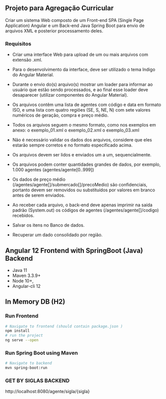 ## Projeto para Agregação Curricular
Criar um sistema Web composto de um Front-end SPA (Single Page Application) Angular e um Back-end Java Spring Boot para envio de arquivos XML e posterior processamento deles.

### Requisitos
-	Criar uma interface Web para upload de um ou mais arquivos com extensão .xml.

-	Para o desenvolvimento da interface, deve ser utilizado o tema Indigo do Angular Material.
-	Durante o envio do(s) arquivo(s) mostrar um loader para informar ao usuário que estão sendo processados, e ao final esse loader deve desaparecer (utilizar componentes do Angular Material).
-	Os arquivos contêm uma lista de agentes com código e data em formato ISO, e uma lista com quatro regiões (SE, S, NE, N) com sete valores numéricos de geração, compra e preço médio.
-	Todos os arquivos seguem o mesmo formato, como nos exemplos em anexo:
  o	exemplo_01.xml
  o	exemplo_02.xml
  o	exemplo_03.xml
  
-	Não é necessário validar os dados dos arquivos, considere que eles estarão sempre corretos e no formato especificado acima.
-	Os arquivos devem ser lidos e enviados um a um, sequencialmente.
-	Os arquivos podem conter quantidades grandes de dados, por exemplo, 1.000 agentes (agentes/agente[0..999])
-	Os dados de preço médio (/agentes/agente[]/submercado[]/precoMedio) são confidenciais, portanto devem ser removidos ou substituídos por valores em branco antes de serem enviados.
-	Ao receber cada arquivo, o back-end deve apenas imprimir na saída padrão (System.out) os códigos de agentes (/agentes/agente[]/codigo) recebidos.
-	Salvar os itens no Banco de dados.
- Recuperar um dado consolidado por região.

## Angular 12 Frontend with SpringBoot (Java) Backend
- Java 11
- Maven 3.3.9+
- Node 10+,  
- Angular-cli 12

## In Memory DB (H2)

### Run Frontend
```bash
# Navigate to frontend (should contain package.json )
npm install
# run the project
ng serve --open
```

### Run Spring Boot using Maven
```bash
# Navigate to backend
mvn spring-boot:run
```

### GET BY SIGLAS BACKEND
http://localhost:8080/agente/sigla/{sigla}
